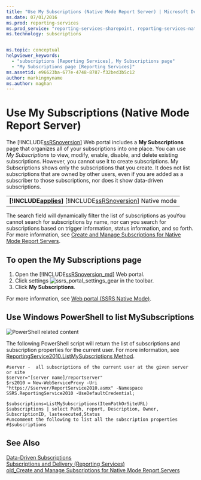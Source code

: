 ```yaml
---
title: "Use My Subscriptions (Native Mode Report Server) | Microsoft Docs"
ms.date: 07/01/2016
ms.prod: reporting-services
ms.prod_service: "reporting-services-sharepoint, reporting-services-native"
ms.technology: subscriptions


ms.topic: conceptual
helpviewer_keywords: 
  - "subscriptions [Reporting Services], My Subscriptions page"
  - "My Subscriptions page [Reporting Services]"
ms.assetid: e96623ba-677e-4748-8787-f32bed3b5c12
author: markingmyname
ms.author: maghan
---
```

# Use My Subscriptions (Native Mode Report Server)
The [!INCLUDE[ssRSnoversion](../../includes/ssrsnoversion-md.md)] Web portal includes a **My Subscriptions** page that organizes all of your subscriptions into one place. You can use *My Subscriptions* to view, modify, enable, disable, and delete existing subscriptions. However, you cannot use it to create subscriptions.  My Subscriptions shows only the subscriptions that you create. It does not list subscriptions that are owned by other users, even if you are added as a subscriber to those subscriptions, nor does it show data-driven subscriptions.
  
||  
|-|  
|**[!INCLUDE[applies](../../includes/applies-md.md)]**  [!INCLUDE[ssRSnoversion](../../includes/ssrsnoversion-md.md)] Native mode|  
  
The search field will dynamically filter the list of subscriptions as youYou cannot search for subscriptions by name, nor can you search for subscriptions based on trigger information, status information, and so forth. For more information, see [Create and Manage Subscriptions for Native Mode Report Servers](../../reporting-services/subscriptions/create-and-manage-subscriptions-for-native-mode-report-servers.md).
  
## To open the My Subscriptions page  
1. Open the [!INCLUDE[ssRSnoversion_md](../../includes/ssrsnoversion-md.md)] Web portal.
2. Click settings ![ssrs_portal_settings_gear](../../reporting-services/subscriptions/media/ssrs-portal-settings-gear.png) in the toolbar.
3. Click **My Subscriptions**.

For more information, see [Web portal (SSRS Native Mode)](../../reporting-services/web-portal-ssrs-native-mode.md).

## Use Windows PowerShell to list MySubscriptions  
 ![PowerShell related content](../../analysis-services/instances/install-windows/media/rs-powershellicon.jpg "PowerShell related content")  
  
 The following PowerShell script will return the list of subscriptions and subscription properties for the current user. For more information, see [ReportingService2010.ListMySubscriptions Method](https://technet.microsoft.com/library/reportservice2010.reportingservice2010.listmysubscriptions.aspx).  
  
```  
#server -  all subscriptions of the current user at the given server or site  
$server="[server name]/reportserver"  
$rs2010 = New-WebServiceProxy -Uri "https://$server/ReportService2010.asmx" -Namespace SSRS.ReportingService2010 -UseDefaultCredential;  
  
$subscriptions=ListMySubscriptions(ItemPathOrSiteURL)  
$subscriptions | select Path, report, Description, Owner, SubscriptionID, lastexecuted,Status  
#uncomment the following to list all the subscription properties  
#$subscriptions

```  
  
## See Also  
 [Data-Driven Subscriptions](../../reporting-services/subscriptions/data-driven-subscriptions.md)   
 [Subscriptions and Delivery &#40;Reporting Services&#41;](../../reporting-services/subscriptions/subscriptions-and-delivery-reporting-services.md)   
 [old_Create and Manage Subscriptions for Native Mode Report Servers](https://msdn.microsoft.com/7f46cbdb-5102-4941-bca2-5e0ff9012c6b)  
  
  
